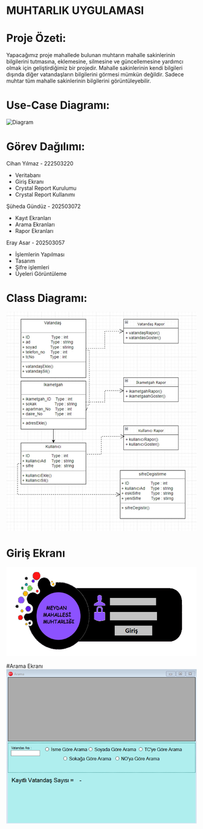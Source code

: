 # MUHTARLIK UYGULAMASI

# Proje Özeti:
Yapacağımız proje mahallede bulunan muhtarın mahalle sakinlerinin bilgilerini tutmasına, eklemesine, 
silmesine ve güncellemesine yardımcı olmak için geliştirdiğimiz bir projedir. Mahalle sakinlerinin kendi bilgileri dışında 
diğer vatandaşların bilgilerini görmesi mümkün değildir. Sadece muhtar tüm mahalle sakinlerinin bilgilerini görüntüleyebilir.

# Use-Case Diagramı:
![Diagram](https://github.com/Iskenderun-Technical-University/ymg-donem-projesi-Muhtarlik-Uygulamasi-/blob/master/use%20case%20diagram%C4%B1.png)

# Görev Dağılımı:
Cihan Yılmaz - 222503220
- Veritabanı
- Giriş Ekranı
- Crystal Report Kurulumu
- Crystal Report Kullanımı

Şüheda Gündüz - 202503072
- Kayıt Ekranları
- Arama Ekranları
- Rapor Ekranları

Eray Asar - 202503057
- İşlemlerin Yapılması
- Tasarım 
- Şifre işlemleri
- Üyeleri Görüntüleme

# Class Diagramı:
![Class Diagram](https://github.com/Iskenderun-Technical-University/ymg-donem-projesi-Muhtarlik-Uygulamasi-/blob/master/Class%20Diagram%C4%B1.png)

# Giriş Ekranı
![Login](https://github.com/Iskenderun-Technical-University/ymg-donem-projesi-Muhtarlik-Uygulamasi-/blob/master/Giri%C5%9F.png)

#Arama Ekranı
![](https://github.com/Iskenderun-Technical-University/ymg-donem-projesi-Muhtarlik-Uygulamasi-/blob/master/Arama%20Ekrani.png)
